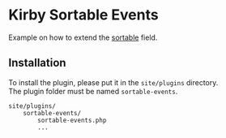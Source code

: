# Kirby Sortable Events
Example on how to extend the [sortable](https://github.com/lukaskleinschmidt/kirby-sortable) field.

## Installation
To install the plugin, please put it in the `site/plugins` directory.  
The plugin folder must be named `sortable-events`.

```
site/plugins/
    sortable-events/
        sortable-events.php
        ...
```
